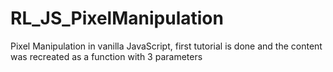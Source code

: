 # RL_JS_PixelManipulation
Pixel Manipulation in vanilla JavaScript, first tutorial is done and the content was recreated as a function with 3 parameters
